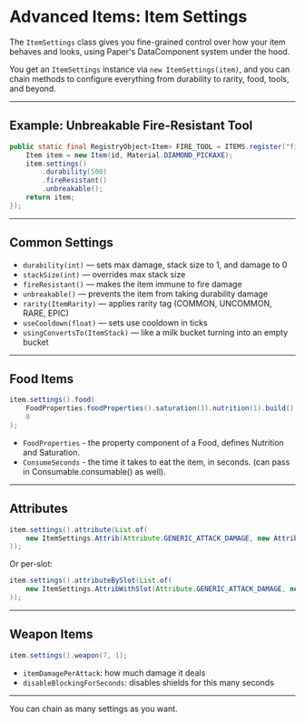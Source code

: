 # Advanced Items: Item Settings

The `ItemSettings` class gives you fine-grained control over how your item behaves and looks, using Paper's DataComponent system under the hood.

You get an `ItemSettings` instance via `new ItemSettings(item)`, and you can chain methods to configure everything from durability to rarity, food, tools, and beyond.

---

## Example: Unbreakable Fire-Resistant Tool

```java
public static final RegistryObject<Item> FIRE_TOOL = ITEMS.register("fire_tool", (name, id) -> {
    Item item = new Item(id, Material.DIAMOND_PICKAXE);
    item.settings()
        .durability(500)
        .fireResistant()
        .unbreakable();
    return item;
});
```

---

## Common Settings

- `durability(int)` — sets max damage, stack size to 1, and damage to 0
- `stackSize(int)` — overrides max stack size
- `fireResistant()` — makes the item immune to fire damage
- `unbreakable()` — prevents the item from taking durability damage
- `rarity(ItemRarity)` — applies rarity tag (COMMON, UNCOMMON, RARE, EPIC)
- `useCooldown(float)` — sets use cooldown in ticks
- `usingConvertsTo(ItemStack)` — like a milk bucket turning into an empty bucket

---

## Food Items

```java
item.settings().food(
    FoodProperties.foodProperties().saturation(1).nutrition(1).build(),
    8
);
```
- `FoodProperties` - the property component of a Food, defines Nutrition and Saturation.
- `ConsumeSeconds` - the time it takes to eat the item, in seconds. (can pass in Consumable.consumable() as well).
---

## Attributes

```java
item.settings().attribute(List.of(
    new ItemSettings.Attrib(Attribute.GENERIC_ATTACK_DAMAGE, new AttributeModifier(UUID.randomUUID(), "attack", 6.0, AttributeModifier.Operation.ADD_NUMBER))
));
```

Or per-slot:

```java
item.settings().attributeBySlot(List.of(
    new ItemSettings.AttribWithSlot(Attribute.GENERIC_ATTACK_DAMAGE, new AttributeModifier(UUID.randomUUID(), "attack", 6.0, AttributeModifier.Operation.ADD_NUMBER), EquipmentSlotGroup.MAINHAND)
));
```

---

## Weapon Items

```java
item.settings().weapon(7, 1);
```

- `itemDamagePerAttack`: how much damage it deals
- `disableBlockingForSeconds`: disables shields for this many seconds

---

You can chain as many settings as you want.
